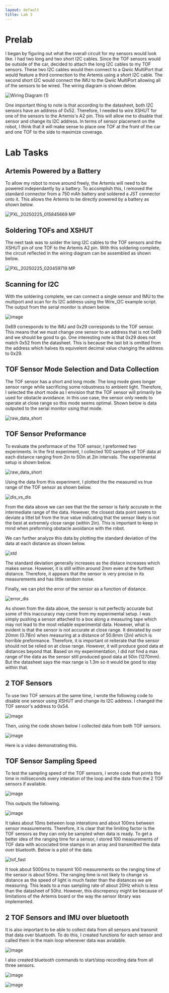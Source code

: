 ```yaml
---
layout: default
title: Lab 3
---
```


# Prelab
I began by figuring out what the overall circuit for my sensors would look like. I had two long and two short I2C cables. Since the TOF sensors would be outside of the car, decided to attach the long I2C cables to my TOF sensors. These two I2C cables would then connect to a Qwiic MultiPort that would feature a third connection to the Artemis using a short I2C cable. The second short I2C would connect the IMU to the Qwiic MultiPort allowing all of the sensors to be wired. The wiring diagram is shown delow.

![Wiring Diagram (1)](https://github.com/user-attachments/assets/e07a25ec-351d-481c-b272-6307aef6f181)

One important thing to note is that according to the datasheet, both I2C sensors have an address of 0x52. Therefore, I needed to wire XSHUT for one of the sensors to the Artemis's A2 pin. This will allow me to disable that sensor and change its I2C address. In terms of sensor placement on the robot, I think that it will make sense to place one TOF at the front of the car and one TOF to the side to maximize coverage. 

# Lab Tasks

## Artemis Powered by a Battery
To allow my robot to move around freely, the Artemis will need to be powered independantly by a battery. To accomplish this, I removed the standard connector from a 750 mAh battery and soldered a JST connector onto it. This allows the Artemis to be directly powered by a battery as shown below.

![PXL_20250225_015845669 MP](https://github.com/user-attachments/assets/38cb4ff1-9f0c-4b6c-bb72-f7b5990165d1)

## Soldering TOFs and XSHUT
The next task was to solder the long I2C cables to the TOF sensors and the XSHUT pin of one TOF to the Artemis A2 pin. With this soldering complete, the circuit reflected in the wiring diagram can be assembled as shown below.

![PXL_20250225_020459719 MP](https://github.com/user-attachments/assets/154baf22-275b-4442-a4f8-6fcb6f057be9)

## Scanning for I2C
With the soldering complete, we can connect a single sensor and IMU to the multiport and scan for its I2C address using the Wire_I2C example script. The output from the serial monitor is shown below.

![image](https://github.com/user-attachments/assets/5fa78ee2-7a00-4e98-a882-ab626bd3a597)

0x69 corresponds to the IMU and 0x29 corresponds to the TOF sensor. This means that we must change one sensor to an address that is not 0x69 and we should be good to go. One interesting note is that 0x29 does not match 0x52 from the datasheet. This is because the last bit is omitted from the address which halves its equivelent decimal value changing the address to 0x29.

## TOF Sensor Mode Selection and Data Collection
The TOF sensor has a short and long mode. The long mode gives longer sensor range while sacrificing some robustness to ambient light. Therefore, I selected the short mode as I envision that the TOF sensor will primarily be used for obstacle avoidance. In this use case, the sensor only needs to operate at close range so this mode seems optimal. Shown below is data outputed to the serial monitor using that mode. 

![raw_data_short](https://github.com/user-attachments/assets/5da3ab80-60ae-4598-b3b3-9b278ac141f2)

## TOF Sensor Preformance
To evaluate the preformace of the TOF sensor, I preformed two experiments. In the first experiment, I collected 100 samples of TOF data at each distance ranging from 2in to 50in at 2in intervals. The experimental setup is shown below.

![raw_data_short](https://github.com/user-attachments/assets/6545f95c-9fc0-4da5-b131-d07250d5771d)

Using the data from this experiment, I plotted the the measured vs true range of the TOF sensor as shown below.

![dis_vs_dis](https://github.com/user-attachments/assets/799bd926-070a-49d3-8b15-e14c0a554cd7)

From the data above we can see that the the sensor is fairly accurate in the intermediate range of the data. However, the closest data point seems to deviate a littel bit from the true value indicating that the sensor likely is not the best at extremely close range (within 2in). This is important to keep in mind when preforming obstacle avoidance with the robot.

We can further analyze this data by plotting the standard deviation of the data at each distance as shown below.

![std](https://github.com/user-attachments/assets/75a952f9-dd5b-4ef5-9bc4-491badc1122a)

The standard deviation generally increases as the distace increases which makes sense. However, it is still within around 2mm even at the furthest distance. Therefore, it appears that the sensor is very precise in its measurements and has little random noise.

Finally, we can plot the error of the sensor as a function of distance. 

![error_dis](https://github.com/user-attachments/assets/2282052a-3606-4bd7-b2cb-e33e2c3c865a)

As shown from the data above, the sensor is not perfectly accurate but some of this inaccuracy may come from my experimental setup. I was simply pushing a sensor attached to a box along a measuring tape which may not lead to the most reliable experimental data. However, what is evident is that the sensor is not accurate at close range. It deviated by over 20mm (0.78in) when measuring at a distance of 50.8mm (2in) which is horrible preformance. Therefore, it is important ot reiterate that the sensor should not be relied on at close range. However, it will produce good data at distances beyond that. Based on my experimentation, I did not find a max range of the data as the sensor still produced good data at 50in (1270mm). But the datasheet says the max range is 1.3m so it would be good to stay within that.

## 2 TOF Sensors

To use two TOF sensors at the same time, I wrote the following code to disable one sensor using XSHUT and change its I2C address. I changed the TOF sensor's address to 0x54. 

![image](https://github.com/user-attachments/assets/6fbe0f71-81fe-4f76-9937-a81f5f521344)

Then, using the code shown below I collected data from both TOF sensors.

![image](https://github.com/user-attachments/assets/98108f13-34ce-40e0-a7fd-68cb6cadd584)

Here is a video demonstrating this.

## TOF Sensor Sampling Speed

To test the sampling speed of the TOF sensors, I wrote code that prints the time in milliseconds every interation of the loop and the data from the 2 TOF sensors if available. 

![image](https://github.com/user-attachments/assets/b22391f2-3c4f-4a8f-8998-c62d353029a5)

This outputs the following.

![image](https://github.com/user-attachments/assets/a9e5a30c-fb4a-456a-bcd0-05ee0c00fd4d)

It takes about 10ms between loop interations and about 100ms between sensor measurements. Therefore, it is clear that the limiting factor is the TOF sensors as they can only be sampled when data is ready. To get a better idea of the ranging time for a sensor, I stored 100 measurements of TOF data with accociated time stamps in an array and transmitted the data over bluetooth. Below is a plot of the data.

![tof_fast](https://github.com/user-attachments/assets/fb1cb41f-adfd-4acc-a006-aaed20884f73)

It took about 5000ms to transmit 100 measurements so the ranging time of the sensor is about 50ms. The ranging time is not likely to change vs distance as the speed of light is much faster than the distances we are measuring. This leads to a max sampling rate of about 20Hz which is less than the datasheet of 50hz. However, this discrepency might be because of limitations of the Artemis board or the way the sensor library was implemented.


## 2 TOF Sensors and IMU over bluetooth

It is also important to be able to collect data from all sensors and transmit that data over bluetooth. To do this, I created functions for each sensor and called them in the main loop whenever data was avialable.

![image](https://github.com/user-attachments/assets/ed02e96c-2554-456e-8bd7-ece5da106aa7)

I also created bluetooth commands to start/stop recording data from all three sensors.

![image](https://github.com/user-attachments/assets/3ce39714-f39d-4e08-9b0c-f6c336fcd41f)

![image](https://github.com/user-attachments/assets/e9048d15-2f01-426c-8dda-b8a6a4c3a44f)




























